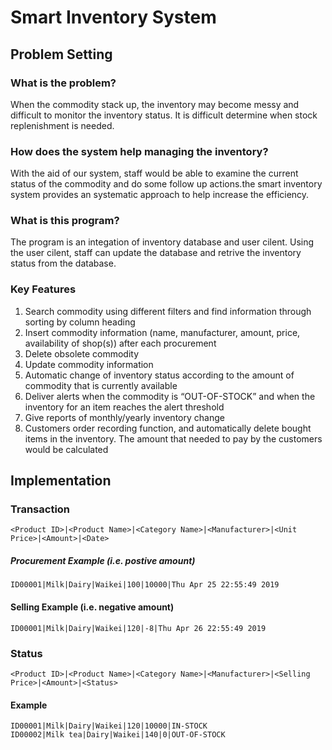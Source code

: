 # Smart Inventory System

## Problem Setting

### What is the problem?
When the commodity stack up, the inventory may become messy and difficult to monitor the inventory status. It is difficult determine when stock replenishment is needed.

### How does the system help managing the inventory?
With the aid of our system, staff would be able to examine the current status of the commodity and do some follow up actions.the smart inventory system provides an systematic approach to help increase the efficiency.

### What is this program?
The program is an integation of inventory database and user cilent. Using the user cilent, staff can update the database and retrive the inventory status from the database.

### Key Features
1. Search commodity using different filters and find information through sorting by column heading
2. Insert commodity information (name, manufacturer, amount, price, availability of shop(s)) after each
procurement
3. Delete obsolete commodity
4. Update commodity information
5. Automatic change of inventory status according to the amount of commodity that is currently available
6. Deliver alerts when the commodity is “OUT-OF-STOCK” and when the inventory for an item reaches the alert threshold
7. Give reports of monthly/yearly inventory change
8. Customers order recording function, and automatically delete bought items in the inventory. The amount that needed to pay by the customers would be calculated

## Implementation

### Transaction 
````
<Product ID>|<Product Name>|<Category Name>|<Manufacturer>|<Unit Price>|<Amount>|<Date> 
````
##### Procurement Example (i.e. postive amount)
````
ID00001|Milk|Dairy|Waikei|100|10000|Thu Apr 25 22:55:49 2019
````
#### Selling Example (i.e. negative amount)
````
ID00001|Milk|Dairy|Waikei|120|-8|Thu Apr 26 22:55:49 2019
````
### Status
````
<Product ID>|<Product Name>|<Category Name>|<Manufacturer>|<Selling Price>|<Amount>|<Status>
````
#### Example
````
ID00001|Milk|Dairy|Waikei|120|10000|IN-STOCK
ID00002|Milk tea|Dairy|Waikei|140|0|OUT-OF-STOCK
````
 

